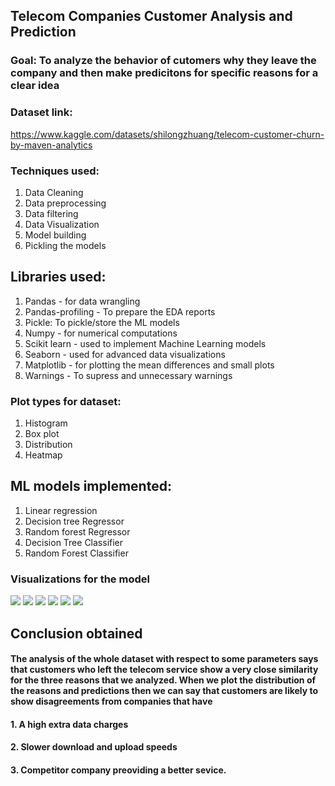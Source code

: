 ## Telecom Companies Customer Analysis and Prediction
### Goal: To analyze the behavior of cutomers why they leave the company and then make predicitons for specific reasons for a clear idea
### Dataset link: 
https://www.kaggle.com/datasets/shilongzhuang/telecom-customer-churn-by-maven-analytics

### Techniques used:
1. Data Cleaning
2. Data preprocessing
3. Data filtering
4. Data Visualization
5. Model building 
6. Pickling the models

## Libraries used:
1. Pandas - for data wrangling
2. Pandas-profiling - To prepare the EDA reports
3. Pickle: To pickle/store the ML models
4. Numpy - for numerical computations 
5. Scikit learn - used to implement Machine Learning models
6. Seaborn - used for advanced data visualizations
7. Matplotlib - for plotting the mean differences and small plots
8. Warnings - To supress and unnecessary warnings

### Plot types for dataset:
1. Histogram
2. Box plot
3. Distribution
4. Heatmap

## ML models implemented:
1. Linear regression
2. Decision tree Regressor
3. Random forest Regressor
4. Decision Tree Classifier
5. Random Forest Classifier

### Visualizations for the model
<img src = "https://github.com/PiyushBL45t/ML-Crate/blob/main/Telecom%20Customer%20Churn%20Prediction/Images/Screenshot%20(39).png"/>
<img src = "https://github.com/PiyushBL45t/ML-Crate/blob/main/Telecom%20Customer%20Churn%20Prediction/Images/Screenshot%20(40).png"/>
<img src = "https://github.com/PiyushBL45t/ML-Crate/blob/main/Telecom%20Customer%20Churn%20Prediction/Images/Screenshot%20(41).png"/>
<img src = "https://github.com/PiyushBL45t/ML-Crate/blob/main/Telecom%20Customer%20Churn%20Prediction/Images/Screenshot%20(42).png"/>
<img src = "https://github.com/PiyushBL45t/ML-Crate/blob/main/Telecom%20Customer%20Churn%20Prediction/Images/Screenshot%20(43).png"/>
<img src = "https://github.com/PiyushBL45t/ML-Crate/blob/main/Telecom%20Customer%20Churn%20Prediction/Images/Screenshot%20(44).png"/>

## Conclusion obtained
#### The analysis of the whole dataset with respect to some parameters says that customers who left the telecom service show a very close similarity for the three reasons that we analyzed. When we plot the distribution of the reasons and predictions then we can say that customers are likely to show disagreements from companies that have
#### 1. A high extra data charges
#### 2. Slower download and upload speeds 
#### 3. Competitor company preoviding a better sevice. 
